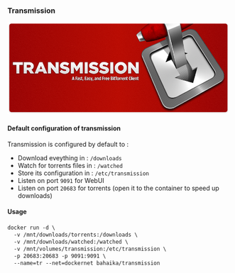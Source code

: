 ### Transmission

![Transmission logo](https://raw.githubusercontent.com/Bahaika/docker-transmission/master/transmission.png)

#### Default configuration of transmission 

Transmission is configured by default to :
 
 - Download eveything in : `/downloads`
 - Watch for torrents files in : `/watched`
 - Store its configuration in : `/etc/transmission`
 - Listen on port `9091` for WebUI
 - Listen on port `20683` for torrents (open it to the container to speed up downloads)

#### Usage

```
docker run -d \
  -v /mnt/downloads/torrents:/downloads \
  -v /mnt/downloads/watched:/watched \
  -v /mnt/volumes/transmission:/etc/transmission \
  -p 20683:20683 -p 9091:9091 \
  --name=tr --net=dockernet bahaika/transmission
```